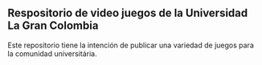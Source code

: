 ## Respositorio de video juegos de la Universidad La Gran Colombia

Este repositorio tiene la intención de publicar una variedad de juegos para la comunidad universitária.
